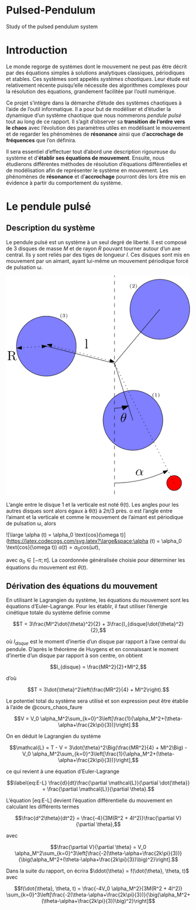 # Pulsed-Pendulum
Study of the pulsed pendulum system

Introduction
============

Le monde regorge de systèmes dont le mouvement ne peut pas être décrit
par des équations simples à solutions analytiques classiques,
périodiques et stables. Ces systèmes sont appelés *systèmes chaotiques*.
Leur étude est relativement récente puisqu’elle nécessite des
algorithmes complexes pour la résolution des équations, grandement
facilitée par l’outil numérique.

Ce projet s’intègre dans la démarche d’étude des systèmes chaotiques à
l’aide de l’outil informatique. Il a pour but de modéliser et d’étudier
la dynamique d’un système chaotique que nous nommerons *pendule pulsé*
tout au long de ce rapport. Il s’agit d’observer sa **transition de
l’ordre vers le chaos** avec l’évolution des paramètres utiles en
modélisant le mouvement et de regarder les phénomènes de **résonance**
ainsi que d’**accrochage de fréquences** que l’on définira.

Il sera essentiel d’effectuer tout d’abord une description rigoureuse du
système et d’**établir ses équations de mouvement**. Ensuite, nous
étudierons différentes méthodes de résolution d’équations
différentielles et de modélisation afin de représenter le système en
mouvement. Les phénomènes de **résonance** et d’**accrochage** pourront
dès lors être mis en évidence à partir du comportement du système.

Le pendule pulsé
================

Description du système
----------------------

Le pendule pulsé est un système à un seul degré de liberté. Il est
composé de 3 disques de masse *M* et de rayon *R* pouvant tourner autour
d’un axe central. Ils y sont reliés par des tiges de longueur *l*. Ces
disques sont mis en mouvement par un aimant, ayant lui-même un mouvement
périodique forcé de pulsation &omega;.

![image](sys.png)

L’angle entre le disque 1 et la verticale est noté &theta;(t). Les
angles pour les autres disques sont alors égaux à &theta;(t) à 2&pi;/3 près.
&alpha; est l’angle entre
l’aimant et la verticale et comme le mouvement de l’aimant est
périodique de pulsation &omega;, alors

![\large \alpha (t) = \alpha_0 \text{cos}(\omega t)](https://latex.codecogs.com/svg.latex?\large&space;\alpha (t) = \alpha_0 \text{cos}(\omega t))
$\alpha (t) = \alpha_0 \text{cos}(\omega t),$

avec $\alpha_0 \in \left[-\pi;\pi\right]$. La coordonnée généralisée
choisie pour déterminer les équations du mouvement est $\theta(t)$.

Dérivation des équations du mouvement
-------------------------------------

En utilisant le Lagrangien du système, les équations du mouvement sont
les équations d’Euler-Lagrange. Pour les établir, il faut utiliser
l’énergie cinétique totale du système définie comme

$$T = 3\frac{Ml^2\dot{\theta}^2}{2} + 3\frac{I_{disque}\dot{\theta}^2}{2},$$

où $I_{disque}$ est le moment d’inertie d’un disque par rapport à l’axe
central du pendule. D’après le théorème de Huygens et en connaissant le
moment d’inertie d’un disque par rapport à son centre, on obtient

$$I_{disque} = \frac{MR^2}{2}+Ml^2,$$

d’où

$$T = 3\dot{\theta}^2\left(\frac{MR^2}{4} + Ml^2\right).$$

Le potentiel total du système sera utilisé et son expression peut être
établie à l’aide de @cours_chaos_faure

$$V = V_0 \alpha_M^2\sum_{k=0}^3\left[\frac{1}{\alpha_M^2+(\theta-\alpha+\frac{2k\pi}{3})}\right].$$

On en déduit le Lagrangien du système

$$\mathcal{L} = T - V = 3\dot{\theta}^2\Big(\frac{MR^2}{4} + Ml^2\Big) - V_0 \alpha_M^2\sum_{k=0}^3\left[\frac{1}{\alpha_M^2+(\theta-\alpha+\frac{2k\pi}{3})}\right],$$

ce qui revient à une équation d’Euler-Lagrange

$$\label{eq:E-L}
\frac{d}{dt}\frac{\partial \mathcal{L}}{\partial \dot{\theta}} = \frac{\partial \mathcal{L}}{\partial \theta}.$$

L’équation [eq:E-L] devient l’équation différentielle du mouvement en
calculant les différents termes

$$\frac{d^2\theta}{dt^2} = \frac{-4}{3M(R^2 + 4l^2)}\frac{\partial V}{\partial \theta},$$

avec

$$\frac{\partial V}{\partial \theta} = V_0 \alpha_M^2\sum_{k=0}^3\left[\frac{-2(\theta-\alpha+\frac{2k\pi}{3})}{\big(\alpha_M^2+(\theta-\alpha+\frac{2k\pi}{3})\big)^2}\right].$$

Dans la suite du rapport, on écrira
$\ddot{\theta} = f(\dot{\theta}, \theta, t)$ avec

$$f(\dot{\theta}, \theta, t) = \frac{-4V_0 \alpha_M^2}{3M(R^2 + 4l^2)} \sum_{k=0}^3\left[\frac{-2(\theta-\alpha+\frac{2k\pi}{3})}{\big(\alpha_M^2+(\theta-\alpha+\frac{2k\pi}{3})\big)^2}\right]$$
